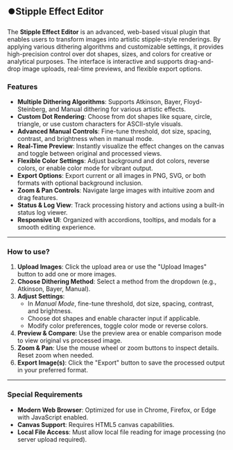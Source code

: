 ## ⏺️Stipple Effect Editor

The **Stipple Effect Editor** is an advanced, web-based visual plugin that enables users to transform images into artistic stipple-style renderings. By applying various dithering algorithms and customizable settings, it provides high-precision control over dot shapes, sizes, and colors for creative or analytical purposes. The interface is interactive and supports drag-and-drop image uploads, real-time previews, and flexible export options.

### Features

- **Multiple Dithering Algorithms**: Supports Atkinson, Bayer, Floyd-Steinberg, and Manual dithering for various artistic effects.
- **Custom Dot Rendering**: Choose from dot shapes like square, circle, triangle, or use custom characters for ASCII-style visuals.
- **Advanced Manual Controls**: Fine-tune threshold, dot size, spacing, contrast, and brightness when in manual mode.
- **Real-Time Preview**: Instantly visualize the effect changes on the canvas and toggle between original and processed views.
- **Flexible Color Settings**: Adjust background and dot colors, reverse colors, or enable color mode for vibrant output.
- **Export Options**: Export current or all images in PNG, SVG, or both formats with optional background inclusion.
- **Zoom & Pan Controls**: Navigate large images with intuitive zoom and drag features.
- **Status & Log View**: Track processing history and actions using a built-in status log viewer.
- **Responsive UI**: Organized with accordions, tooltips, and modals for a smooth editing experience.

---

### How to use?

1. **Upload Images**: Click the upload area or use the "Upload Images" button to add one or more images.
2. **Choose Dithering Method**: Select a method from the dropdown (e.g., Atkinson, Bayer, Manual).
3. **Adjust Settings**:
   - In _Manual Mode_, fine-tune threshold, dot size, spacing, contrast, and brightness.
   - Choose dot shapes and enable character input if applicable.
   - Modify color preferences, toggle color mode or reverse colors.
4. **Preview & Compare**: Use the preview area or enable comparison mode to view original vs processed image.
5. **Zoom & Pan**: Use the mouse wheel or zoom buttons to inspect details. Reset zoom when needed.
6. **Export Image(s)**: Click the "Export" button to save the processed output in your preferred format.

---

### Special Requirements

- **Modern Web Browser**: Optimized for use in Chrome, Firefox, or Edge with JavaScript enabled.
- **Canvas Support**: Requires HTML5 canvas capabilities.
- **Local File Access**: Must allow local file reading for image processing (no server upload required).
